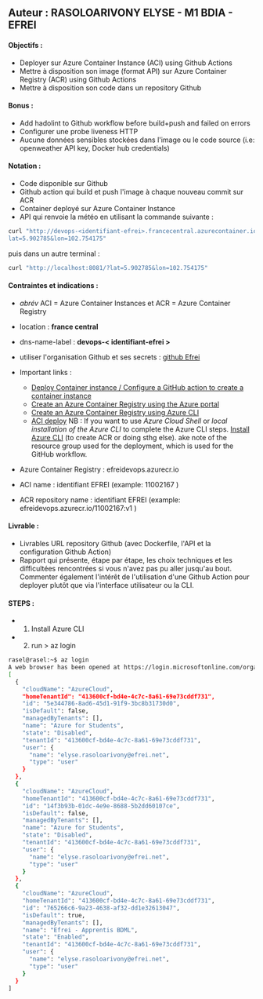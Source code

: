 ## Auteur : RASOLOARIVONY ELYSE - M1 BDIA - EFREI

#### Objectifs :
* Deployer sur Azure Container Instance (ACI) using Github Actions
* Mettre à disposition son image (format API) sur Azure Container Registry (ACR) using
Github Actions
* Mettre à disposition son code dans un repository Github

#### Bonus :
* Add hadolint to Github workflow before build+push and failed on errors
* Configurer une probe liveness HTTP
* Aucune données sensibles stockées dans l'image ou le code source (i.e: openweather API
key, Docker hub credentials)

#### Notation :
- Code disponible sur Github
- Github action qui build et push l'image à chaque nouveau commit sur ACR
- Container deployé sur Azure Container Instance
- API qui renvoie la météo en utilisant la commande suivante :
```bash
curl "http://devops-<identifiant-efrei>.francecentral.azurecontainer.io/?
lat=5.902785&lon=102.754175"
```
puis dans un autre terminal :
```bash
curl "http://localhost:8081/?lat=5.902785&lon=102.754175"
```

#### Contraintes et indications :
* *abrév* ACI = Azure Container Instances et ACR = Azure Container Registry
* location : **france central**
* dns-name-label : **devops-< identifiant-efrei >**
* utiliser l'organisation Github et ses secrets : [github Efrei](https://github.com/efrei-devops-apprentis-bdml)
* Important links : 
	- [Deploy Container instance / Configure a GitHub action to create a container instance](https://docs.microsoft.com/en-us/azure/container-instances/container-instances-github-action#save-credentials-to-github-repo)
	- [Create an Azure Container Registry using the Azure portal](https://docs.microsoft.com/en-us/azure/container-registry/container-registry-get-started-portal)
	- [Create an Azure Container Registry using Azure CLI](https://docs.microsoft.com/en-us/azure/container-registry/container-registry-get-started-azure-cli)
	- [ACI deploy](https://github.com/azure/aci-deploy)
NB : If you want to use *Azure Cloud Shell* or *local installation of the Azure CLI* to complete the Azure CLI steps. [Install Azure CLI](https://docs.microsoft.com/en-us/cli/azure/install-azure-cli) (to create ACR or doing sthg else). ake note of the resource group used for the deployment, which is used for the GitHub workflow.

* Azure Container Registry : efreidevops.azurecr.io
* ACI name : identifiant EFREI (example: 11002167 )
* ACR repository name : identifiant EFREI (example: efreidevops.azurecr.io/11002167:v1 )


#### Livrable : 
* Livrables
URL repository Github (avec Dockerfile, l'API et la configuration Github Action)
* Rapport qui présente, étape par étape, les choix techniques et les difficultées rencontrées
si vous n'avez pas pu aller jusqu'au bout. Commenter également l'intérêt de l'utilisation
d'une Github Action pour deployer plutôt que via l'interface utilisateur ou la CLI.


#### STEPS :
* 1. Install Azure CLI
* 2. run > az login 
```bash 
rasel@rasel:~$ az login
A web browser has been opened at https://login.microsoftonline.com/organizations/oauth2/v2.0/authorize. Please continue the login in the web browser. If no web browser is available or if the web browser fails to open, use device code flow with `az login --use-device-code`.
[
  {
    "cloudName": "AzureCloud",
    "homeTenantId": "413600cf-bd4e-4c7c-8a61-69e73cddf731",
    "id": "5e344786-8ad6-45d1-91f9-3bc8b31730d0",
    "isDefault": false,
    "managedByTenants": [],
    "name": "Azure for Students",
    "state": "Disabled",
    "tenantId": "413600cf-bd4e-4c7c-8a61-69e73cddf731",
    "user": {
      "name": "elyse.rasoloarivony@efrei.net",
      "type": "user"
    }
  },
  {
    "cloudName": "AzureCloud",
    "homeTenantId": "413600cf-bd4e-4c7c-8a61-69e73cddf731",
    "id": "14f3b93b-01dc-4e9e-8688-5b2dd60107ce",
    "isDefault": false,
    "managedByTenants": [],
    "name": "Azure for Students",
    "state": "Disabled",
    "tenantId": "413600cf-bd4e-4c7c-8a61-69e73cddf731",
    "user": {
      "name": "elyse.rasoloarivony@efrei.net",
      "type": "user"
    }
  },
  {
    "cloudName": "AzureCloud",
    "homeTenantId": "413600cf-bd4e-4c7c-8a61-69e73cddf731",
    "id": "765266c6-9a23-4638-af32-dd1e32613047",
    "isDefault": true,
    "managedByTenants": [],
    "name": "Efrei - Apprentis BDML",
    "state": "Enabled",
    "tenantId": "413600cf-bd4e-4c7c-8a61-69e73cddf731",
    "user": {
      "name": "elyse.rasoloarivony@efrei.net",
      "type": "user"
    }
  }
]


```